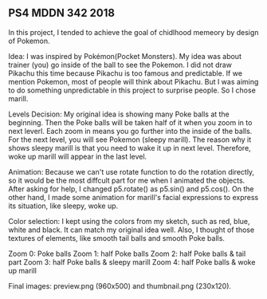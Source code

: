 ## PS4 MDDN 342 2018

In this project, I tended to achieve the goal of chidlhood memeory by design of Pokemon. 

Idea: I was inspired by Pokémon(Pocket Monsters). My idea was about trainer (you) go inside of the ball to see the Pokemon. I did not draw Pikachu this time because Pikachu is too famous and predictable. If we mention Pokemon, most of people will think about Pikachu. But I was aiming to do something unpredictable in this project to surprise people. So I chose marill.

Levels Decision: My original idea is showing many Poke balls at the beginning. Then the Poke balls will be taken half of it when you zoom in to next leverl. Each zoom in means you go further into the inside of the balls. For the next level, you will see Pokemon (sleepy marill). The reason why it shows sleepy marill is that you need to wake it up in next level. Therefore, woke up marill will appear in the last level.

Animation: Because we can't use rotate function to do the rotation directly, so it would be the most diffcult part for me when I animated the objects. After asking for help, I changed p5.rotate() as p5.sin() and p5.cos(). On the other hand, I made some animation for marill's facial expressions to express its situation, like sleepy, woke up.

Color selection: I kept using the colors from my sketch, such as red, blue, white and black. It can match my original idea well. Also, I thought of those textures of elements, like smooth tail balls and smooth Poke balls. 


Zoom 0: Poke balls
Zoom 1: half Poke balls
Zoom 2: half Poke balls & tail part
Zoom 3: half Poke balls & sleepy marill
Zoom 4: half Poke balls & woke up marill

Final images: preview.png (960x500) and thumbnail.png (230x120).